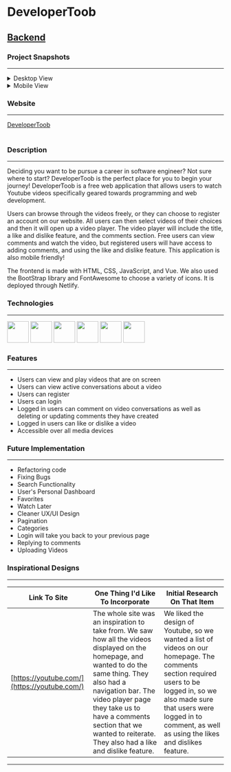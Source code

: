 # **DeveloperToob**

## [Backend](https://github.com/KwokRen/ProjectThreeBackend/blob/master/README.md)

### Project Snapshots

***

<details class="cursor">
<summary>Desktop View</summary>
<img src="https://res.cloudinary.com/dpggcudix/image/upload/v1598748671/Screen_Shot_2020-08-29_at_8.43.01_PM.png_20-49-28-430_hoyxmy.png" width="400" height= "150">
<img src="https://res.cloudinary.com/dpggcudix/image/upload/v1598748671/Screen_Shot_2020-08-29_at_8.43.35_PM.png_20-49-31-670_qbdnzm.png" width="400" height= "150">
<img src="https://res.cloudinary.com/dpggcudix/image/upload/v1598748671/Screen_Shot_2020-08-29_at_8.45.13_PM.png_20-49-35-575_safobt.png" width="400" height= "150">
</details>
<details class="cursor">
<summary>Mobile View</summary>
<img src="https://res.cloudinary.com/dpggcudix/image/upload/v1598748671/Screen_Shot_2020-08-29_at_8.46.01_PM.png_20-49-38-775_hxojlh.png" width="200" height= "320">
<img src="https://res.cloudinary.com/dpggcudix/image/upload/v1598748671/Screen_Shot_2020-08-29_at_8.46.19_PM.png_20-49-41-642_fz764y.png" width="200" height= "320">
</details>

### Website

***

<a href="https://developertoob.netlify.app/">
DeveloperToob
</a>

<br>
<br>

### Description

***

Deciding you want to be pursue a career in software engineer? Not sure where to start? DeveloperToob is the perfect place for you to begin your journey! DeveloperToob is a free web application that allows users to watch Youtube videos specifically geared towards programming and web development.

Users can browse through the videos freely, or they can choose to register an account on our website. All users can then select videos of their choices and then it will open up a video player. The video player will include the title, a like and dislike feature, and the comments section. Free users can view comments and watch the video, but registered users will have access to adding comments, and using the like and dislike feature. This application is also mobile friendly!

The frontend is made with HTML, CSS, JavaScript, and Vue. We also used the BootStrap library and FontAwesome to choose a variety of icons. It is deployed through Netlify. 

### Technologies

***

<img src ="https://upload.wikimedia.org/wikipedia/commons/thumb/3/38/HTML5_Badge.svg/600px-HTML5_Badge.svg.png" width="50" height="50">
<img src ="https://cdn1.iconfinder.com/data/icons/logotypes/32/badge-css-3-512.png" width="50" height="50">
<img src ="https://cdn.worldvectorlogo.com/logos/javascript-1.svg" width="50" height="50">
<img src ="https://upload.wikimedia.org/wikipedia/commons/thumb/9/95/Vue.js_Logo_2.svg/1200px-Vue.js_Logo_2.svg.png" width="50" height="50">
<img src="https://cdn.worldvectorlogo.com/logos/bootstrap-4.svg" width="50" height="50">
<img src ="https://www.netlify.com/img/press/logos/logomark.png" width="50" height="50">

### Features

***

- Users can view and play videos that are on screen
- Users can view active conversations about a video
- Users can register
- Users can login
- Logged in users can comment on video conversations as well as deleting or updating comments they have created
- Logged in users can like or dislike a video
- Accessible over all media devices

### Future Implementation

***

- Refactoring code
- Fixing Bugs
- Search Functionality
- User's Personal Dashboard
- Favorites
- Watch Later
- Cleaner UX/UI Design
- Pagination
- Categories
- Login will take you back to your previous page
- Replying to comments
- Uploading Videos

### Inspirational Designs

***

Link To Site  | One Thing I'd Like To Incorporate | Initial Research On That Item
| ------------- | ------------- | ------------- |
| [https://youtube.com/](https://youtube.com/)| The whole site was an inspiration to take from. We saw how all the videos displayed on the homepage, and wanted to do the same thing. They also had a navigation bar. The video player page they take us to have a comments section that we wanted to reiterate. They also had a like and dislike feature. | We liked the design of Youtube, so we wanted a list of videos on our homepage. The comments section required users to be logged in, so we also made sure that users were logged in to comment, as well as using the likes and dislikes feature. |

***